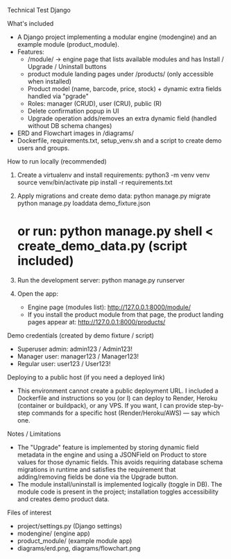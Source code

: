 Technical Test Django

What's included
- A Django project implementing a modular engine (modengine) and an example module (product_module).
- Features:
  * /module/  -> engine page that lists available modules and has Install / Upgrade / Uninstall buttons
  * product module landing pages under /products/ (only accessible when installed)
  * Product model (name, barcode, price, stock) + dynamic extra fields handled via "pgrade"
  * Roles: manager (CRUD), user (CRU), public (R)
  * Delete confirmation popup in UI
  * Upgrade operation adds/removes an extra dynamic field (handled without DB schema changes)
- ERD and Flowchart images in /diagrams/
- Dockerfile, requirements.txt, setup_venv.sh and a script to create demo users and groups.

How to run locally (recommended)
1. Create a virtualenv and install requirements:
   python3 -m venv venv
   source venv/bin/activate
   pip install -r requirements.txt

2. Apply migrations and create demo data:
   python manage.py migrate
   python manage.py loaddata demo_fixture.json
   # or run: python manage.py shell < create_demo_data.py  (script included)

3. Run the development server:
   python manage.py runserver

4. Open the app:
   - Engine page (modules list): http://127.0.0.1:8000/module/
   - If you install the product module from that page, the product landing pages appear at:
     http://127.0.0.1:8000/products/

Demo credentials (created by demo fixture / script)
  - Superuser admin: admin123 / Admin123!
  - Manager user: manager123 / Manager123!
  - Regular user: user123 / User123!

Deploying to a public host (if you need a deployed link)
- This environment cannot create a public deployment URL. I included a Dockerfile and instructions
  so you (or I) can deploy to Render, Heroku (container or buildpack), or any VPS. If you want,
  I can provide step-by-step commands for a specific host (Render/Heroku/AWS) — say which one.

Notes / Limitations
- The "Upgrade" feature is implemented by storing dynamic field metadata in the engine and using
  a JSONField on Product to store values for those dynamic fields. This avoids requiring database
  schema migrations in runtime and satisfies the requirement that adding/removing fields be done
  via the Upgrade button.
- The module install/uninstall is implemented logically (toggle in DB). The module code is present
  in the project; installation toggles accessibility and creates demo product data.

Files of interest
- project/settings.py  (Django settings)
- modengine/  (engine app)
- product_module/ (example module app)
- diagrams/erd.png, diagrams/flowchart.png